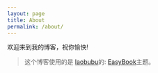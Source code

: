 ```yaml
---
layout: page
title: About
permalink: /about/
---
```


欢迎来到我的博客，祝你愉快!

> 这个博客使用的是 [laobubu](http://laobubu.net)的: [EasyBook](https://github.com/laobubu/jekyll-theme-EasyBook)主题。
